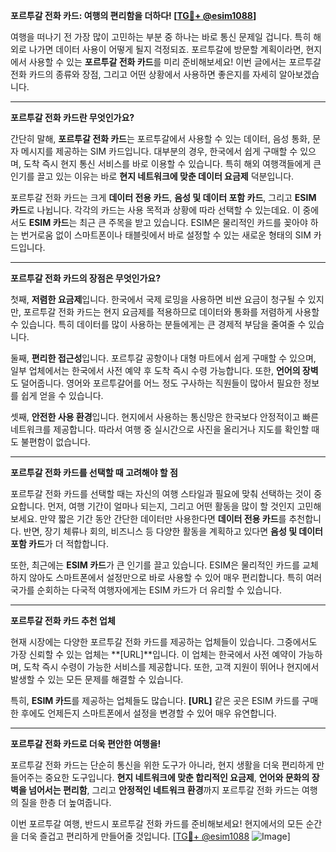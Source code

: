 **포르투갈 전화 카드: 여행의 편리함을 더하다! [[TG💪+ @esim1088](https://t.me/s/esim1088)]**

여행을 떠나기 전 가장 많이 고민하는 부분 중 하나는 바로 통신 문제일 겁니다. 특히 해외로 나가면 데이터 사용이 어떻게 될지 걱정되죠. 포르투갈에 방문할 계획이라면, 현지에서 사용할 수 있는 **포르투갈 전화 카드**를 미리 준비해보세요! 이번 글에서는 포르투갈 전화 카드의 종류와 장점, 그리고 어떤 상황에서 사용하면 좋은지를 자세히 알아보겠습니다.

---

**포르투갈 전화 카드란 무엇인가요?**

간단히 말해, **포르투갈 전화 카드**는 포르투갈에서 사용할 수 있는 데이터, 음성 통화, 문자 메시지를 제공하는 SIM 카드입니다. 대부분의 경우, 한국에서 쉽게 구매할 수 있으며, 도착 즉시 현지 통신 서비스를 바로 이용할 수 있습니다. 특히 해외 여행객들에게 큰 인기를 끌고 있는 이유는 바로 **현지 네트워크에 맞춘 데이터 요금제** 덕분입니다. 

포르투갈 전화 카드는 크게 **데이터 전용 카드**, **음성 및 데이터 포함 카드**, 그리고 **ESIM 카드**로 나뉩니다. 각각의 카드는 사용 목적과 상황에 따라 선택할 수 있는데요. 이 중에서도 **ESIM 카드**는 최근 큰 주목을 받고 있습니다. ESIM은 물리적인 카드를 꽂아야 하는 번거로움 없이 스마트폰이나 태블릿에서 바로 설정할 수 있는 새로운 형태의 SIM 카드입니다.

---

**포르투갈 전화 카드의 장점은 무엇인가요?**

첫째, **저렴한 요금제**입니다. 한국에서 국제 로밍을 사용하면 비싼 요금이 청구될 수 있지만, 포르투갈 전화 카드는 현지 요금제를 적용하므로 데이터와 통화를 저렴하게 사용할 수 있습니다. 특히 데이터를 많이 사용하는 분들에게는 큰 경제적 부담을 줄여줄 수 있습니다.

둘째, **편리한 접근성**입니다. 포르투갈 공항이나 대형 마트에서 쉽게 구매할 수 있으며, 일부 업체에서는 한국에서 사전 예약 후 도착 즉시 수령 가능합니다. 또한, **언어의 장벽**도 덜어줍니다. 영어와 포르투갈어를 어느 정도 구사하는 직원들이 많아서 필요한 정보를 쉽게 얻을 수 있습니다.

셋째, **안전한 사용 환경**입니다. 현지에서 사용하는 통신망은 한국보다 안정적이고 빠른 네트워크를 제공합니다. 따라서 여행 중 실시간으로 사진을 올리거나 지도를 확인할 때도 불편함이 없습니다.

---

**포르투갈 전화 카드를 선택할 때 고려해야 할 점**

포르투갈 전화 카드를 선택할 때는 자신의 여행 스타일과 필요에 맞춰 선택하는 것이 중요합니다. 먼저, 여행 기간이 얼마나 되는지, 그리고 어떤 활동을 많이 할 것인지 고민해 보세요. 만약 짧은 기간 동안 간단한 데이터만 사용한다면 **데이터 전용 카드**를 추천합니다. 반면, 장기 체류나 회의, 비즈니스 등 다양한 활동을 계획하고 있다면 **음성 및 데이터 포함 카드**가 더 적합합니다.

또한, 최근에는 **ESIM 카드**가 큰 인기를 끌고 있습니다. ESIM은 물리적인 카드를 교체하지 않아도 스마트폰에서 설정만으로 바로 사용할 수 있어 매우 편리합니다. 특히 여러 국가를 순회하는 다국적 여행자에게는 ESIM 카드가 더 유리할 수 있습니다.

---

**포르투갈 전화 카드 추천 업체**

현재 시장에는 다양한 포르투갈 전화 카드를 제공하는 업체들이 있습니다. 그중에서도 가장 신뢰할 수 있는 업체는 **[URL]**입니다. 이 업체는 한국에서 사전 예약이 가능하며, 도착 즉시 수령이 가능한 서비스를 제공합니다. 또한, 고객 지원이 뛰어나 현지에서 발생할 수 있는 모든 문제를 해결할 수 있습니다.

특히, **ESIM 카드**를 제공하는 업체들도 많습니다. **[URL]** 같은 곳은 ESIM 카드를 구매한 후에도 언제든지 스마트폰에서 설정을 변경할 수 있어 매우 유연합니다. 

---

**포르투갈 전화 카드로 더욱 편안한 여행을!**

포르투갈 전화 카드는 단순히 통신을 위한 도구가 아니라, 현지 생활을 더욱 편리하게 만들어주는 중요한 도구입니다. **현지 네트워크에 맞춘 합리적인 요금제**, **언어와 문화의 장벽을 넘어서는 편리함**, 그리고 **안정적인 네트워크 환경**까지 포르투갈 전화 카드는 여행의 질을 한층 더 높여줍니다.

이번 포르투갈 여행, 반드시 포르투갈 전화 카드를 준비해보세요! 현지에서의 모든 순간을 더욱 즐겁고 편리하게 만들어줄 것입니다. [[TG💪+ @esim1088](https://t.me/s/esim1088) ![Image](https://i.postimg.cc/Y0z9fWf4/image.png)]